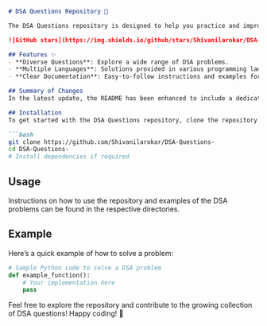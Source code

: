 ```markdown
# DSA Questions Repository 🤖

The DSA Questions repository is designed to help you practice and improve your coding skills through a comprehensive collection of Data Structures and Algorithms (DSA) problems.

![GitHub stars](https://img.shields.io/github/stars/Shivanilarokar/DSA-Questions-.svg?style=social) ![GitHub forks](https://img.shields.io/github/forks/Shivanilarokar/DSA-Questions-.svg?style=social)

## Features ✨
- **Diverse Questions**: Explore a wide range of DSA problems.
- **Multiple Languages**: Solutions provided in various programming languages.
- **Clear Documentation**: Easy-to-follow instructions and examples for each problem.

## Summary of Changes
In the latest update, the README has been enhanced to include a dedicated **Features** section, highlighting the core advantages of the repository. Minor formatting adjustments were also made for improved readability.

## Installation
To get started with the DSA Questions repository, clone the repository and install the necessary dependencies:

```bash
git clone https://github.com/Shivanilarokar/DSA-Questions-
cd DSA-Questions-
# Install dependencies if required
```

## Usage
Instructions on how to use the repository and examples of the DSA problems can be found in the respective directories.

## Example
Here’s a quick example of how to solve a problem:

```python
# Sample Python code to solve a DSA problem
def example_function():
    # Your implementation here
    pass
```

Feel free to explore the repository and contribute to the growing collection of DSA questions! Happy coding! 🚀
```